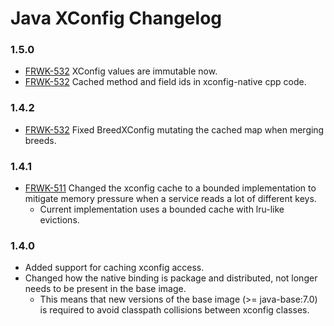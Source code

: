 # Java XConfig Changelog

### 1.5.0
 - [FRWK-532](https://jira.tid.es/browse/FRWK-532) XConfig values are immutable now.
 - [FRWK-532](https://jira.tid.es/browse/FRWK-532) Cached method and field ids in xconfig-native cpp code.

### 1.4.2
 - [FRWK-532](https://jira.tid.es/browse/FRWK-532) Fixed BreedXConfig mutating the cached map when merging breeds.

### 1.4.1
 - [FRWK-511](https://jira.tid.es/browse/FRWK-511) Changed the xconfig cache to a bounded implementation to mitigate memory pressure when a service reads a lot of different keys.
    * Current implementation uses a bounded cache with lru-like evictions.

### 1.4.0
 - Added support for caching xconfig access.
 - Changed how the native binding is package and distributed, not longer needs to be present in the base image.
    - This means that new versions of the base image (>= java-base:7.0) is required to avoid classpath collisions
    between xconfig classes.